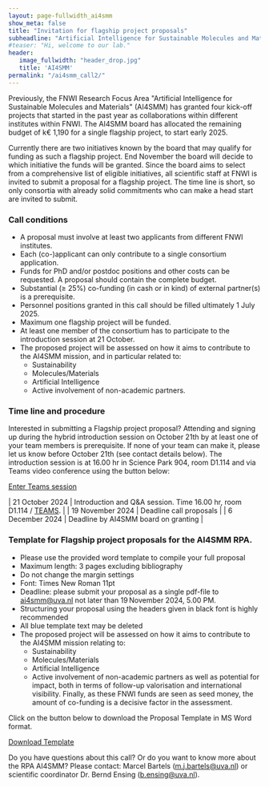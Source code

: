 ```yaml
---
layout: page-fullwidth_ai4smm 
show_meta: false
title: "Invitation for flagship project proposals"
subheadline: "Artificial Intelligence for Sustainable Molecules and Materials"
#teaser: "Hi, welcome to our lab."
header:
   image_fullwidth: "header_drop.jpg"
   title: 'AI4SMM'
permalink: "/ai4smm_call2/"
---
```


Previously, the FNWI Research Focus Area "Artificial Intelligence for Sustainable Molecules and Materials" (AI4SMM) has granted four kick-off projects that started in the past year as collaborations within different institutes within FNWI. The AI4SMM board has allocated the remaining budget of k€ 1,190 for a single flagship project, to start early 2025. 
 
Currently there are two initiatives known by the board that may qualify for funding as such a flagship project. End November the board will decide to which initiative the funds will be granted. Since the board aims to select from a comprehensive list of eligible initiatives, all scientific staff at FNWI is invited to submit a proposal for a flagship project. The time line is short, so only consortia with already solid commitments who can make a head start are invited to submit.

### Call conditions
 - A proposal must involve at least two applicants from different FNWI institutes. 
 - Each (co-)applicant can only contribute to a single consortium application. 
 - Funds for PhD and/or postdoc positions and other costs can be requested. A proposal should contain the complete budget. 
 - Substantial (≥ 25%) co-funding (in cash or in kind) of external partner(s) is a prerequisite. 
 - Personnel positions granted in this call should be filled ultimately 1 July 2025. 
 - Maximum one flagship project will be funded. 
 - At least one member of the consortium has to participate to the introduction session at 21 October. 
 - The proposed project will be assessed on how it aims to contribute to the AI4SMM mission, and in particular related to: 
    * Sustainability 
    * Molecules/Materials 
    * Artificial Intelligence 
    * Active involvement of non-academic partners. 


### Time line and procedure

Interested in submitting a Flagship project proposal? Attending and signing up during the hybrid introduction session on October 21th by at least one of your team members is prerequisite. If none of your team can make it, please let us know before October 21th (see contact details below). The introduction session is at 16.00 hr in Science Park 904, room D1.114 and via Teams video conference using the button below:

<a class="radius button small"
href="https://teams.microsoft.com/l/meetup-join/19%3ameeting_NGFjYzBkYTMtOGVkMS00ODQ2LWExZGMtODYxYjI4NGZhZDJk%40thread.v2/0?context=%7b%22Tid%22%3a%22a0f1cacd-618c-4403-b945-76fb3d6874e5%22%2c%22Oid%22%3a%223d1581a4-dc1a-4503-890a-045c627fe245%22%7d">Enter Teams session</a> 


 | 21 October 2024       | Introduction and Q&A session. Time 16.00 hr, room D1.114 / [TEAMS][10]. |
 | 19 November 2024   | Deadline call proposals                      |
 | 6 December 2024     | Deadline by AI4SMM board on granting  |

### Template for Flagship project proposals for the AI4SMM RPA. 


 - Please use the provided word template to compile your full proposal 
 - Maximum length: 3 pages excluding bibliography 
 - Do not change the margin settings 
 - Font: Times New Roman 11pt 
 - Deadline: please submit your proposal as a single pdf-file to ai4smm@uva.nl not later than 19 November 2024, 5.00 PM. 
 - Structuring your proposal using the headers given in black font is highly recommended 
 - All blue template text may be deleted 
 - The proposed project will be assessed on how it aims to contribute to the AI4SMM mission relating to: 
    * Sustainability 
    * Molecules/Materials 
    * Artificial Intelligence 
    * Active involvement of non-academic partners 
as well as potential for impact, both in terms of follow-up valorisation and international visibility. Finally, as these FNWI funds are seen as seed money, the amount of co-funding is a decisive factor in the assessment. 
 
Click on the button below to download the Proposal Template in MS Word format.

<a class="radius button small"
href="../pages/files/AI4SMM_flagship_proposal_template.docx">Download Template</a> 
 
 
Do you have questions about this call? Or do you want to know more about the RPA AI4SMM? Please contact: Marcel Bartels (m.j.bartels@uva.nl) or scientific coordinator Dr. Bernd Ensing (b.ensing@uva.nl).

[1]: https://ai4science-amsterdam.github.io
[2]: https://ai4science-amsterdam.github.io/ai4smm_rpa
[3]: https://hims.uva.nl
[5]: https://iop.uva.nl
[4]: https://ivi.uva.nl
[6]: https://ibed.uva.nl
[7]: https://sils.uva.nl
[10]: https://teams.microsoft.com/l/meetup-join/19%3ameeting_NGFjYzBkYTMtOGVkMS00ODQ2LWExZGMtODYxYjI4NGZhZDJk%40thread.v2/0?context=%7b%22Tid%22%3a%22a0f1cacd-618c-4403-b945-76fb3d6874e5%22%2c%22Oid%22%3a%223d1581a4-dc1a-4503-890a-045c627fe245%22%7d

